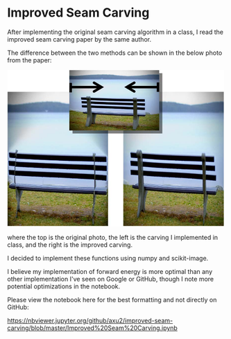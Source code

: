 # Improved Seam Carving

After implementing the original seam carving algorithm in a class,
I read the improved seam carving paper by the same author. 

The difference between the two methods can be shown in the below photo from the paper:

<img src="doub_bench3_comp.jpg" alt="seam" width=500>

where the top is the original photo, the left is the carving I implemented in class, and the right is the improved carving.

I decided to implement these functions using numpy and scikit-image.

I believe my implementation of forward energy is more optimal than any other implementation I've seen on Google or GitHub, though I note more potential optimizations in the notebook.

Please view the notebook here for the best formatting and not directly on GitHub:

https://nbviewer.jupyter.org/github/axu2/improved-seam-carving/blob/master/Improved%20Seam%20Carving.ipynb
